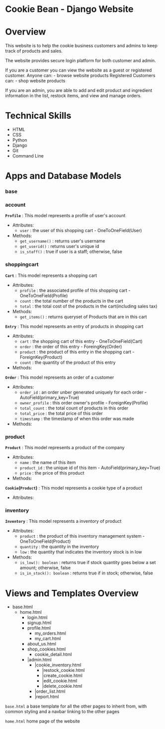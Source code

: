 # Cookie Bean - Django Website

# Overview
This website is to help the cookie business customers and admins to keep track of products and sales.

The website provides secure login platform for both customer and admin.

If you are a customer you can view the website as a guest or registered customer.
    Anyone can:
    - browse website products
    Registered Customers can:
    - shop website products
    <!-- - leave review -->
    <!-- - build your own cookies -->

If you are an admin, you are able to add and edit product and ingredient information in the list, restock items, and view and manage orders.


# Technical Skills
- HTML
- CSS
- Python
- Django
- Git
- Command Line


# Apps and Database Models

<!-- ---------------------------- base ---------------------------- -->
### base

<!-- ---------------------------- account ---------------------------- -->
### account

  
**`Profile`** : This model represents a profile of user's account
- Attributes:
    - `user` : the user of this shopping cart - OneToOneField(User)
- Methods:
    - `get_username()` : returns user's username
    - `get_userid()` : returns user's unique id 
    - `is_staff()` : true if user is a staff; otherwise, false
  

<!-- --------------------------- shoppingcart --------------------------- -->
### shoppingcart

  
**`Cart`** : This model represents a shopping cart
- Attributes:
    - `profile` : the associated profile of this shopping cart - OneToOneField(Profile)
    - `count` : the total number of the products in the cart
    - `total` : the total cost of the products in the cart(including sales tax)
- Methods:
    - `get_items()` : returns queryset of Products that are in this cart

  
**`Entry`** : This model represents an entry of products in shopping cart
- Attributes:
    - `cart` : the shopping cart of this entry - OneToOneField(Cart)
    - `order` : the order of this entry - ForeingKey(Order)
    - `product` : the product of this entry in the shopping cart - ForeignKey(Product)
    - `count` : the quantity of the product of this entry 
- Methods:

  
**`Order`** : This model represents an order of a customer
- Attributes:
    - `order_id` : an order unber generated uniquely for each order - AutoField(primary_key=True)
    - `owner_profile` : this order owner's profile - ForeignKey(Profile)
    - `total_count` : the total count of products in this order
    - `total_price` : the total price of this order
    - `timestamp` : the timestamp of when this order was made
    <!-- - `ready-to-ship` :  -->
    <!-- - `shipped` :  -->
- Methods:

  
<!-- ---------------------------- product ---------------------------- -->
### product
  

**`Product`** : This model represents a product of the company
- Attributes:
    - `name` : the name of this item
    - `product_id` : the unique id of this item - AutoField(primary_key=True)
    - `price` : the price of this product
- Methods:

  
<!--  Cookie(Product)  -->

**`Cookie`(`Product`)** : This model represents a cookie type of a product
- Attributes:

<!-- `Ingredient`
This model represents an ingredient that the company has in its inventory
Attributes:
- `name` : the name of the ingredient (i.e. `flour`)
- `ingredient_id` : the unique id of this product
    AutoField(primary_key=True)
- `price_per_ounce` : the price per unit of the ingredient

`RecipeRequirement`
This model represents a single ingredient and how much of it is required for an item
Attributes:
- `item` : 
    ForiegnKey
- `ingredient` : 
    OneToOneField
- `quantity_in_gram` : -->
  
<!-- ---------------------------- cookiebean_admin ---------------------------- -->
### inventory

  
**`Inventory`** : This model represents a inventory of product
- Attributes:
    - `product` : the product of this inventory management system - OneToOneField(Product)
    - `quantity` : the quantity in the inventory
    - `low` : the quantity that indicates the inventory stock is in low
- Methods:
    - `is_low(): boolean` : returns true if stock quantity goes below a set amount; otherwise, false
    - `is_in_stock(): boolean` : returns true if in stock; otherwise, false


<!-- `IngredientInventory`(`Inventory`)
This model represents a stock management system for cookie ingredient 
Attributes:
- `ingredeint` : the ingredient to manage stock
- `quantity_in_gram` : the quantity of the ingredeint available in the inventory in unit of grams
Methods:
- `enough(): -> boolean` : returns true if there are enough amount left in the inventory -->

  
# Views and Templates Overview

- base.html
    - home.html
        - login.html
        - signup.html
        - profile.html
            - my_orders.html
            - my_cart.html
        - about_us.html
        - shop_cookies.html
            - cookie_detail.html
        - |admin.html
            - |cookie_inventory.html
                - |restock_cookie.html
                - |create_cookie.html
                - |edit_cookie.html
                - |delete_cookie.html
            - |order_list.html
            - |report.html



`base.html`
a base template for all the other pages to inherit from, with common styling and a navbar linking to the other pages

`home.html`
home page of the website
